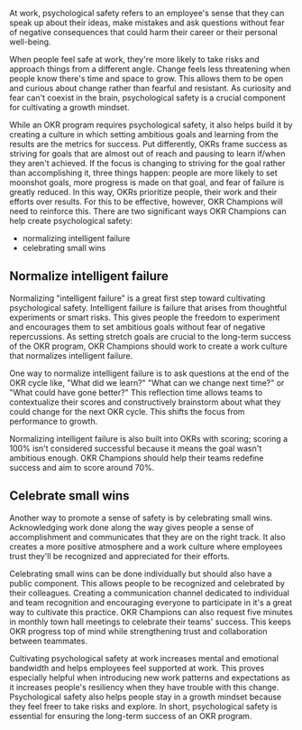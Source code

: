 At work, psychological safety refers to an employee's sense that they can speak up about their ideas, make mistakes and ask questions without fear of negative consequences that could harm their career or their personal well-being.

When people feel safe at work, they're more likely to take risks and approach things from a different angle. Change feels less threatening when people know there's time and space to grow. This allows them to be open and curious about change rather than fearful and resistant. As curiosity and fear can't coexist in the brain, psychological safety is a crucial component for cultivating a growth mindset.

While an OKR program requires psychological safety, it also helps build it by creating a culture in which setting ambitious goals and learning from the results are the metrics for success. Put differently, OKRs frame success as striving for goals that are almost out of reach and pausing to learn if/when they aren't achieved. If the focus is changing to striving for the goal rather than accomplishing it, three things happen: people are more likely to set moonshot goals, more progress is made on that goal, and fear of failure is greatly reduced. In this way, OKRs prioritize people, their work and their efforts over results. For this to be effective, however, OKR Champions will need to reinforce this. There are two significant ways OKR Champions can help create psychological safety:

- normalizing intelligent failure
- celebrating small wins

## Normalize intelligent failure

Normalizing "intelligent failure" is a great first step toward cultivating psychological safety. Intelligent failure is failure that arises from thoughtful experiments or smart risks. This gives people the freedom to experiment and encourages them to set ambitious goals without fear of negative repercussions. As setting stretch goals are crucial to the long-term success of the OKR program, OKR Champions should work to create a work culture that normalizes intelligent failure.

One way to normalize intelligent failure is to ask questions at the end of the OKR cycle like, "What did we learn?" "What can we change next time?" or "What could have gone better?" This reflection time allows teams to contextualize their scores and constructively brainstorm about what they could change for the next OKR cycle. This shifts the focus from performance to growth.

Normalizing intelligent failure is also built into OKRs with scoring; scoring a 100% isn't considered successful because it means the goal wasn't ambitious enough. OKR Champions should help their teams redefine success and aim to score around 70%.

## Celebrate small wins

Another way to promote a sense of safety is by celebrating small wins. Acknowledging work done along the way gives people a sense of accomplishment and communicates that they are on the right track. It also creates a more positive atmosphere and a work culture where employees trust they'll be recognized and appreciated for their efforts.

Celebrating small wins can be done individually but should also have a public component. This allows people to be recognized and celebrated by their colleagues. Creating a communication channel dedicated to individual and team recognition and encouraging everyone to participate in it's a great way to cultivate this practice. OKR Champions can also request five minutes in monthly town hall meetings to celebrate their teams' success. This keeps OKR progress top of mind while strengthening trust and collaboration between teammates.

Cultivating psychological safety at work increases mental and emotional bandwidth and helps employees feel supported at work. This proves especially helpful when introducing new work patterns and expectations as it increases people's resiliency when they have trouble with this change. Psychological safety also helps people stay in a growth mindset because they feel freer to take risks and explore. In short, psychological safety is essential for ensuring the long-term success of an OKR program.
